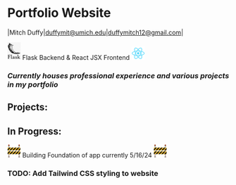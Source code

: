 # Portfolio Website

|Mitch Duffy|duffymit@umich.edu|duffymitch12@gmail.com|

<img src="/frontend/public/flask-logo.png" alt="Flask Logo" width="30"/> Flask Backend & React JSX Frontend <img src="/frontend/public/logo192.png" alt="React Logo" width="30"/>

### _Currently houses professional experience and various projects in my portfolio_

## Projects:

## In Progress: 
<img src="/under-construction.png" alt="Construction" width="30"/> Building Foundation of app currently 5/16/24 <img src="/under-construction.png" alt="Construction" width="30"/>

### TODO: Add Tailwind CSS styling to website
